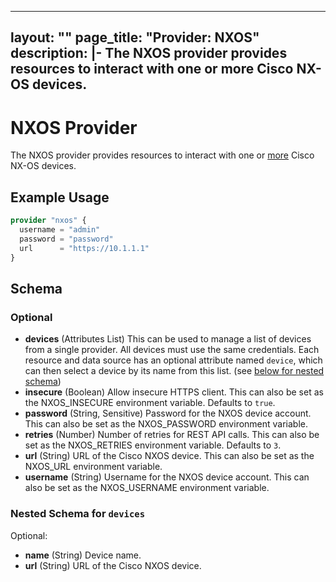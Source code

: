 
---
layout: ""
page_title: "Provider: NXOS"
description: |-
  The NXOS provider provides resources to interact with one or more Cisco NX-OS devices.
---

# NXOS Provider

The NXOS provider provides resources to interact with one or [more](https://registry.terraform.io/providers/netascode/nxos/latest/docs/guides/manage_multiple_devices) Cisco NX-OS devices.

## Example Usage

```terraform
provider "nxos" {
  username = "admin"
  password = "password"
  url      = "https://10.1.1.1"
}
```

<!-- schema generated by tfplugindocs -->
## Schema

### Optional

- **devices** (Attributes List) This can be used to manage a list of devices from a single provider. All devices must use the same credentials. Each resource and data source has an optional attribute named `device`, which can then select a device by its name from this list. (see [below for nested schema](#nestedatt--devices))
- **insecure** (Boolean) Allow insecure HTTPS client. This can also be set as the NXOS_INSECURE environment variable. Defaults to `true`.
- **password** (String, Sensitive) Password for the NXOS device account. This can also be set as the NXOS_PASSWORD environment variable.
- **retries** (Number) Number of retries for REST API calls. This can also be set as the NXOS_RETRIES environment variable. Defaults to `3`.
- **url** (String) URL of the Cisco NXOS device. This can also be set as the NXOS_URL environment variable.
- **username** (String) Username for the NXOS device account. This can also be set as the NXOS_USERNAME environment variable.

<a id="nestedatt--devices"></a>
### Nested Schema for `devices`

Optional:

- **name** (String) Device name.
- **url** (String) URL of the Cisco NXOS device.
